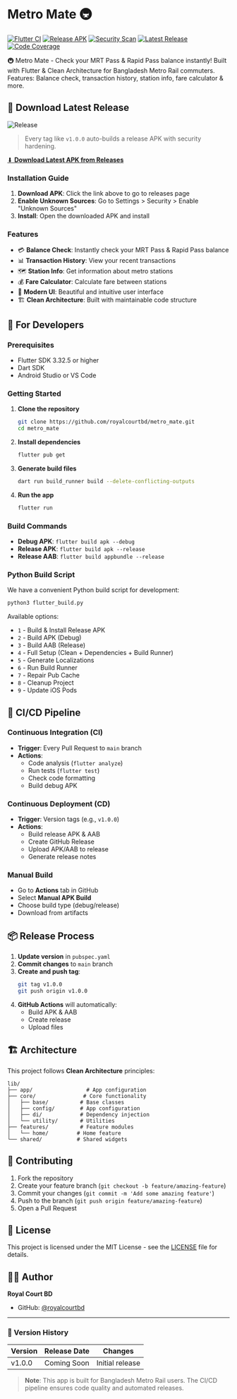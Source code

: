 # Metro Mate 🚇

[![Flutter CI](https://github.com/royalcourtbd/metro_mate/actions/workflows/flutter_ci.yml/badge.svg)](https://github.com/royalcourtbd/metro_mate/actions/workflows/flutter_ci.yml)
[![Release APK](https://github.com/royalcourtbd/metro_mate/actions/workflows/release_cd.yml/badge.svg)](https://github.com/royalcourtbd/metro_mate/actions/workflows/release_cd.yml)
[![Security Scan](https://github.com/royalcourtbd/metro_mate/actions/workflows/security_scan.yml/badge.svg)](https://github.com/royalcourtbd/metro_mate/actions/workflows/security_scan.yml)
[![Latest Release](https://img.shields.io/github/v/release/royalcourtbd/metro_mate)](https://github.com/royalcourtbd/metro_mate/releases)
[![Code Coverage](https://codecov.io/gh/royalcourtbd/metro_mate/branch/main/graph/badge.svg)](https://codecov.io/gh/royalcourtbd/metro_mate)

🚇 Metro Mate - Check your MRT Pass & Rapid Pass balance instantly! Built with Flutter & Clean Architecture for Bangladesh Metro Rail commuters. Features: Balance check, transaction history, station info, fare calculator & more.

## 📱 Download Latest Release

![Release](https://github.com/royalcourtbd/metro_mate/actions/workflows/release_cd.yml/badge.svg)

> Every tag like `v1.0.0` auto-builds a release APK with security hardening.

[⬇ **Download Latest APK from Releases**](https://github.com/royalcourtbd/metro_mate/releases)

### Installation Guide

1. **Download APK**: Click the link above to go to releases page
2. **Enable Unknown Sources**: Go to Settings > Security > Enable "Unknown Sources"
3. **Install**: Open the downloaded APK and install

### Features

- 💳 **Balance Check**: Instantly check your MRT Pass & Rapid Pass balance
- 📊 **Transaction History**: View your recent transactions
- 🗺️ **Station Info**: Get information about metro stations
- 💰 **Fare Calculator**: Calculate fare between stations
- 🎨 **Modern UI**: Beautiful and intuitive user interface
- 🏗️ **Clean Architecture**: Built with maintainable code structure

## 🚀 For Developers

### Prerequisites

- Flutter SDK 3.32.5 or higher
- Dart SDK
- Android Studio or VS Code

### Getting Started

1. **Clone the repository**

   ```bash
   git clone https://github.com/royalcourtbd/metro_mate.git
   cd metro_mate
   ```

2. **Install dependencies**

   ```bash
   flutter pub get
   ```

3. **Generate build files**

   ```bash
   dart run build_runner build --delete-conflicting-outputs
   ```

4. **Run the app**
   ```bash
   flutter run
   ```

### Build Commands

- **Debug APK**: `flutter build apk --debug`
- **Release APK**: `flutter build apk --release`
- **Release AAB**: `flutter build appbundle --release`

### Python Build Script

We have a convenient Python build script for development:

```bash
python3 flutter_build.py
```

Available options:

- `1` - Build & Install Release APK
- `2` - Build APK (Debug)
- `3` - Build AAB (Release)
- `4` - Full Setup (Clean + Dependencies + Build Runner)
- `5` - Generate Localizations
- `6` - Run Build Runner
- `7` - Repair Pub Cache
- `8` - Cleanup Project
- `9` - Update iOS Pods

## 🔄 CI/CD Pipeline

### Continuous Integration (CI)

- **Trigger**: Every Pull Request to `main` branch
- **Actions**:
  - Code analysis (`flutter analyze`)
  - Run tests (`flutter test`)
  - Check code formatting
  - Build debug APK

### Continuous Deployment (CD)

- **Trigger**: Version tags (e.g., `v1.0.0`)
- **Actions**:
  - Build release APK & AAB
  - Create GitHub Release
  - Upload APK/AAB to release
  - Generate release notes

### Manual Build

- Go to **Actions** tab in GitHub
- Select **Manual APK Build**
- Choose build type (debug/release)
- Download from artifacts

## 📦 Release Process

1. **Update version** in `pubspec.yaml`
2. **Commit changes** to `main` branch
3. **Create and push tag**:
   ```bash
   git tag v1.0.0
   git push origin v1.0.0
   ```
4. **GitHub Actions** will automatically:
   - Build APK & AAB
   - Create release
   - Upload files

## 🏗️ Architecture

This project follows **Clean Architecture** principles:

```
lib/
├── app/                 # App configuration
├── core/               # Core functionality
│   ├── base/          # Base classes
│   ├── config/        # App configuration
│   ├── di/            # Dependency injection
│   └── utility/       # Utilities
├── features/          # Feature modules
│   └── home/         # Home feature
└── shared/           # Shared widgets
```

## 🤝 Contributing

1. Fork the repository
2. Create your feature branch (`git checkout -b feature/amazing-feature`)
3. Commit your changes (`git commit -m 'Add some amazing feature'`)
4. Push to the branch (`git push origin feature/amazing-feature`)
5. Open a Pull Request

## 📄 License

This project is licensed under the MIT License - see the [LICENSE](LICENSE) file for details.

## 👨‍💻 Author

**Royal Court BD**

- GitHub: [@royalcourtbd](https://github.com/royalcourtbd)

---

### 🔖 Version History

| Version | Release Date | Changes         |
| ------- | ------------ | --------------- |
| v1.0.0  | Coming Soon  | Initial release |

> **Note**: This app is built for Bangladesh Metro Rail users. The CI/CD pipeline ensures code quality and automated releases.
